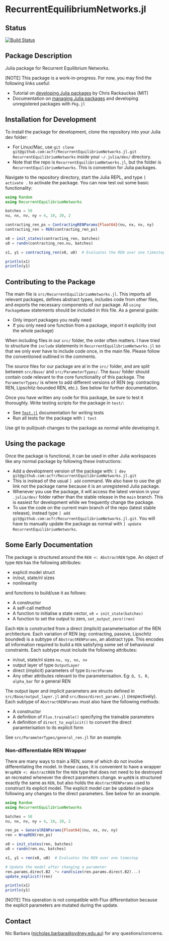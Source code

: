 # RecurrentEquilibriumNetworks.jl

## Status
[![Build Status](https://github.com/nic-barbara/RecurrentEquilibriumNetworks.jl/actions/workflows/CI.yml/badge.svg?branch=main)](https://github.com/nic-barbara/RecurrentEquilibriumNetworks.jl/actions/workflows/CI.yml?query=branch%3Amain)

## Package Description

Julia package for Recurrent Equilibrium Networks.

[NOTE] This package is a work-in-progress. For now, you may find the following links useful:
- Tutorial on [developing Julia packages](https://julialang.org/contribute/developing_package/) by Chris Rackauckas (MIT)
- Documentation on [managing Julia packages](https://pkgdocs.julialang.org/v1/managing-packages/) and developing unregistered packages with `Pkg.jl`


## Installation for Development

To install the package for development, clone the repository into your Julia dev folder:
- For Linux/Mac, use `git clone git@github.com:acfr/RecurrentEquilibriumNetworks.jl.git RecurrentEquilibriumNetworks` inside your `~/.julia/dev/` directory.
- Note that the repo is `RecurrentEquilibriumNetworks.jl`, but the folder is `RecurrentEquilibriumNetworks`. This is convention for Julia packages.

Navigate to the repository directory, start the Julia REPL, and type `] activate .` to activate the package. You can now test out some basic functionality:

```julia
using Random
using RecurrentEquilibriumNetworks

batches = 50
nu, nx, nv, ny = 4, 10, 20, 2

contracting_ren_ps = ContractingRENParams{Float64}(nu, nx, nv, ny)
contracting_ren = REN(contracting_ren_ps)

x0 = init_states(contracting_ren, batches)
u0 = randn(contracting_ren.nu, batches)

x1, y1 = contracting_ren(x0, u0)  # Evaluates the REN over one timestep

println(x1)
println(y1)
```


## Contributing to the Package

The main file is `src/RecurrentEquilibriumNetworks.jl`. This imports all relevant packages, defines abstract types, includes code from other files, and exports the necessary components of our package. All `using PackageName` statements should be included in this file. As a general guide:
- Only import packages you really need
- If you only need one function from a package, import it explicitly (not the whole package)

When including files in our `src/` folder, the order often matters. I have tried to structure the `include` statements in `RecurrentEquilibriumNetworks.jl` so that we only ever have to include code once, in the main file. Please follow the conventioned outlined in the comments.

The source files for our package are al in the `src/` folder, and are split between `src/Base/` and `src/ParameterTypes/`. The `Base/` folder should contain code relevant to the core functionality of this package. The `ParameterTypes/` is where to add different versions of REN (eg: contracting REN, Lipschitz-bounded REN, etc.). See below for further documentation.

Once you have written any code for this package, be sure to test it thoroughly. Write testing scripts for the package in `test/`:
- See [`Test.jl`](https://docs.julialang.org/en/v1/stdlib/Test/) documentation for writing tests
- Run all tests for the package with `] test`

Use git to pull/push changes to the package as normal while developing it.


## Using the package

Once the package is functional, it can be used in other Julia workspaces like any normal package by following these instructions:

- Add a development version of the package with: `] dev git@github.com:acfr/RecurrentEquilibriumNetworks.jl.git`
- This is instead of the usual `] add` command. We also have to use the git link not the package name because it is an unregistered Julia package.
- Whenever you use the package, it will access the latest version in your `.julia/dev/` folder rather than the stable release in the `main` branch. This is easiest for development while we frequently change the package.
- To use the code on the current main branch of the repo (latest stable release), instead type `] add git@github.com:acfr/RecurrentEquilibriumNetworks.jl.git`. You will have to manually update the package as normal with `] update RecurrentEquilibriumNetworks`.


## Some Early Documentation
The package is structured around the `REN <: AbstractREN` type. An object of type `REN` has the following attributes:
- explicit model struct
- in/out, state/nl sizes
- nonlinearity

and functions to build/use it as follows:
- A constructor
- A self-call method
- A function to initialise a state vector, `x0 = init_state(batches)`
- A function to set the output to zero, `set_output_zero!(ren)`

Each `REN` is constructed from a direct (implicit) parameterisation of the REN architecture. Each variation of REN (eg: contracting, passive, Lipschitz bounded) is a subtype of `AbstractRENParams`, an abstract type. This encodes all information required to build a `REN` satisfying some set of behavioural constraints. Each subtype must include the following attributes:
- in/out, state/nl sizes `nu, ny, nx, nv`
- output layer of type `OutputLayer`
- direct (implicit) parameters of type `DirectParams`
- Any other attributes relevant to the parameterisation. Eg: `Q, S, R, alpha_bar` for a general REN

The output layer and implicit parameters are structs defined in `src/Base/output_layer.jl` and `src/Base/direct_params.jl` (respectively). Each subtype of `AbstractRENParams` must also have the following methods:
- A constructor
- A definition of `Flux.trainable()` specifying the trainable parameters
- A definition of `direct_to_explicit()` to convert the direct paramterisation to its explicit form

See `src/ParameterTypes/general_ren.jl` for an example.


### Non-differentiable REN Wrapper

There are many ways to train a REN, some of which do not involve differentiating the model. In these cases, it is convenient to have a wrapper `WrapREN <: AbstractREN` for the `REN` type that does not need to be destroyed an recreated whenever the direct parameters change. `WrapREN` is structured exactly the same as `REN`, but also holds the `AbstractRENParams` used to construct its explicit model. The explicit model can be updated in-place following any changes to the direct parameters. See below for an example.

```julia
using Random
using RecurrentEquilibriumNetworks

batches = 50
nu, nx, nv, ny = 4, 10, 20, 2

ren_ps = GeneralRENParams{Float64}(nu, nx, nv, ny)
ren = WrapREN(ren_ps)

x0 = init_states(ren, batches)
u0 = randn(ren.nu, batches)

x1, y1 = ren(x0, u0)  # Evaluates the REN over one timestep

# Update the model after changing a parameter
ren.params.direct.B2 .*= rand(size(ren.params.direct.B2)...)
update_explicit!(ren)

println(x1)
println(y1)
```
[NOTE] This operation is not compatible with Flux differentiation because the explicit parameters are mutated during the update.

## Contact
Nic Barbara (nicholas.barbara@sydney.edu.au) for any questions/concerns.

